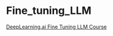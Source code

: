 # Fine_tuning_LLM
[DeepLearning.ai Fine Tuning LLM Course](https://www.deeplearning.ai/short-courses/building-agentic-rag-with-llamaindex/)
